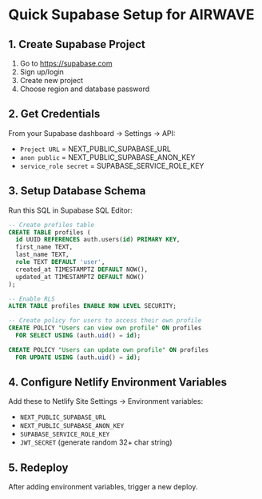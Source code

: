 # Quick Supabase Setup for AIRWAVE

## 1. Create Supabase Project

1. Go to https://supabase.com
2. Sign up/login
3. Create new project
4. Choose region and database password

## 2. Get Credentials

From your Supabase dashboard → Settings → API:

- `Project URL` = NEXT_PUBLIC_SUPABASE_URL
- `anon public` = NEXT_PUBLIC_SUPABASE_ANON_KEY
- `service_role secret` = SUPABASE_SERVICE_ROLE_KEY

## 3. Setup Database Schema

Run this SQL in Supabase SQL Editor:

```sql
-- Create profiles table
CREATE TABLE profiles (
  id UUID REFERENCES auth.users(id) PRIMARY KEY,
  first_name TEXT,
  last_name TEXT,
  role TEXT DEFAULT 'user',
  created_at TIMESTAMPTZ DEFAULT NOW(),
  updated_at TIMESTAMPTZ DEFAULT NOW()
);

-- Enable RLS
ALTER TABLE profiles ENABLE ROW LEVEL SECURITY;

-- Create policy for users to access their own profile
CREATE POLICY "Users can view own profile" ON profiles
  FOR SELECT USING (auth.uid() = id);

CREATE POLICY "Users can update own profile" ON profiles
  FOR UPDATE USING (auth.uid() = id);
```

## 4. Configure Netlify Environment Variables

Add these to Netlify Site Settings → Environment variables:

- `NEXT_PUBLIC_SUPABASE_URL`
- `NEXT_PUBLIC_SUPABASE_ANON_KEY`
- `SUPABASE_SERVICE_ROLE_KEY`
- `JWT_SECRET` (generate random 32+ char string)

## 5. Redeploy

After adding environment variables, trigger a new deploy.
